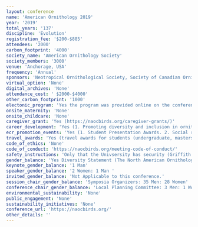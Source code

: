 ```yaml
---
layout: conference 
name: 'American Ornithology 2019'
year: '2019'
total_years: '137'
discipline: 'Evolution'
registration_fee: '$200-$885'
attendees: '2000'
carbon_footprint: '4000'
society_name: 'American Ornithology Society'
society_members: '3000'
venue: 'Anchorage, USA'
frequency: 'Annual'
sponsors: 'Neotropical Ornithological Society, Society of Canadian Ornithologists, Birds Caribbean, para la Naturaleza, CIPAMEX, AOS, BOU, The WaterBird Society'
virtual_option: 'None'
digital_archives: 'None'
attendance_cost: ' $2000-$4000'
other_carbon_footprint: '1000'
electonic_program: 'Yes the program was provided online on the conference website (https://americanornithology.org/about/governance/diversity-statement/)'
onsite_maternity: 'None'
onsite_childcare: 'None'
caregiver_grant: 'Yes (https://naocbirds.org/caregiver-grants/)'
career_development: 'Yes (1. Promoting diversity and inclusion in ornithology – mini discussions.   2. Life-cycle Transitions: A workshop for academic and non-academic early-career ornithologists preparing for the next stage.  3. Community Engaged Research: How, where, when, & why?    4. Increasing Your Success and Social Capital in Conservation.  5. Working with data collected by citizen scientists – challenges and opportunities for ornithologists.  6. Introduction to Motus WTS: project planning, equipment, and data management)'
ecr_promotion_events: 'Yes (1. Student Presentation Awards. 2. Social reception following the Early Professionals Mini-Talk Symposium, which will provide a chance to meet with the participants and other early career and mid/senior ornithologists:We invite you to submit an abstract for consideration as a presentation during the 7th Annual Early Professionals Mini-Talk Symposium that will be part of the North American Ornithological Conference (NAOC) in San Juan, Puerto Rico, from 10–15 August. The Early Professionals Mini-Talk Symposium is designed to highlight the exciting research and professional activities performed by ornithologists in the early stages of their careers (i.e. have defended their PhD in the past 7 years, pursuing/initiating a research career, in the first five years of an agency/private sector position, etc). During this lively and fast-paced event, participants will have 4 minutes and 30 seconds to showcase their recent professional advances, the techniques they employ, the future directions their career will take, and their broader identity as ornithologists. At the conclusion of the talks, the participants will sit as a panel to take questions from the audience on their visions of where ornithology is headed, and how they see themselves contributing. The organizers will prepare some questions ahead of time, but will also take questions from the audience. This event will be live tweeted, therefore participants will be asked to submit a tweet (280 characters) summarizing their research program prior to the symposium. Please note that participation in this symposium does NOT preclude you from also submitting an abstract for the normal program; you may participate in both. Following the talks there will be an Early Professional Social, a chance to meet with the participants and other early career and senior ornithologists. To give all attendees the opportunity to learn about these early career researchers, the symposium is a stand-alone event. Goal of the Symposium: The goal is to introduce yourself to the audience, which will contain ornithologists both inside and outside of your field, and get them excited about your career trajectory. You are encouraged to be broad and present the big picture. This forum is meant for you to showcase you as a scientist and what your contributions are to the field (both present and future), and NOT the specific details of your most recent paper. Your abstract should be a professional summary and provide the overarching question guiding your research, main research themes, and the tools you use to address your research questions or other professional goals, examples of projects you have worked on, and a discussion of your future directions. There are many ways to approach this abstract and presentation—make it your own. The goal is to communicate who you are as a scientist. How you achieve that goal is up to you.)'
travel_awards: 'Yes (travel awards for students (undergraduate, masters, and doctoral) as well as postdocs to help defray expenses: Student & Postdoc Travel & Presentation Awards)'
code_of_ethics: 'None'
code_of_conduct: 'https://naocbirds.org/meeting-code-of-conduct/'
safety_instructions: 'Only that the Univsersity has security (Griffith University Security Security services are available 24-hours on all Griffith University campuses and are handled by the Campus Support Team. If the campus Security Office is unattended, a telephone is available at the front of each office to contact the team or alternatively call 1800 800 707 (free call) anywhere on campus. A Griffith security office is located on South Bank Campus in S03 building, in the Courtyard next to the APCHE Lecture Theatre S05_2.04 (map). For more information about Griffith Security, go to: https://www.griffith.edu.au/security Police may be contacted where there is suspected criminal activity. In an emergency call Fire, Ambulance, and Police on 000 or 112 from a mobile.)'
gender_balance: 'Yes Diversity Statement (The North American Ornithological Conference (NAOC) welcomes and warmly encourages participation in our meetings by all individuals regardless of gender identity and/or expression, race, ethnicity, nation of origin, citizenship status, religion, age, marital status, sexual orientation, disabilities, or any other protected status. We are committed to providing a safe, open, and bias-free environment, and to achieving and maintaining diversity in meetings, membership, leadership, volunteers, and staff, and to promoting equality of opportunity and treatment for all. We embrace diversity for its power to develop new ideas, and to foster a productive environment through the introduction of different backgrounds, perspectives, and experiences. In representing the field of ornithology, we strive to lead by example as advocates for equality, diversity, and inclusion.)'
keynote_gender_balance: '1 Man'
speaker_gender_balance: '2 Women: 1 Man '
invited_gender_balance: 'Not Applicable to this conference.'
session_chair_gender_balance: 'Symposia Organizers: 35 Men: 28 Women'
conference_chair_gender_balance: 'Local Planning Committee: 3 Men: 1 Woman. Steering Committee: 9 Women: 5 Men. Scien tific Program Committee: 4 Men: 4 Women'
environmental_sustainability: 'None'
public_engagement: 'None'
sustainability_initiatives: 'None'
conference_url: 'https://naocbirds.org/'
other_details: ''
---
```

